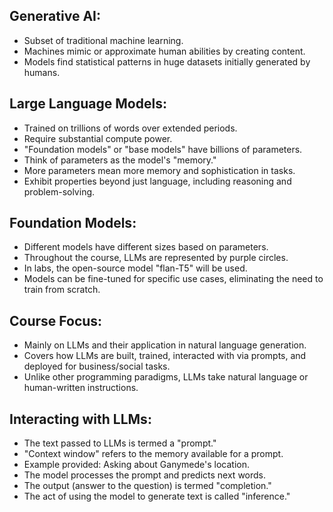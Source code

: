 ## Generative AI:

- Subset of traditional machine learning.
- Machines mimic or approximate human abilities by creating content.
- Models find statistical patterns in huge datasets initially generated by humans.


## Large Language Models:

- Trained on trillions of words over extended periods.
- Require substantial compute power.
- "Foundation models" or "base models" have billions of parameters.
- Think of parameters as the model's "memory."
- More parameters mean more memory and sophistication in tasks.
- Exhibit properties beyond just language, including reasoning and problem-solving.

## Foundation Models:

- Different models have different sizes based on parameters.
- Throughout the course, LLMs are represented by purple circles.
- In labs, the open-source model "flan-T5" will be used.
- Models can be fine-tuned for specific use cases, eliminating the need to train from scratch.

## Course Focus:

- Mainly on LLMs and their application in natural language generation.
- Covers how LLMs are built, trained, interacted with via prompts, and deployed for business/social tasks.
- Unlike other programming paradigms, LLMs take natural language or human-written instructions.

## Interacting with LLMs:

- The text passed to LLMs is termed a "prompt."
- "Context window" refers to the memory available for a prompt.
- Example provided: Asking about Ganymede's location.
- The model processes the prompt and predicts next words.
- The output (answer to the question) is termed "completion."
- The act of using the model to generate text is called "inference."
